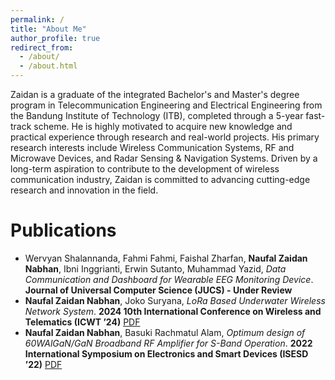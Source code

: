 ```yaml
---
permalink: /
title: "About Me"
author_profile: true
redirect_from: 
  - /about/
  - /about.html
---
```


Zaidan is a graduate of the integrated Bachelor's and Master's degree program in Telecommunication Engineering and Electrical Engineering from the Bandung Institute of Technology (ITB), completed through a 5-year fast-track scheme. He is highly motivated to acquire new knowledge and practical experience through research and real-world projects. His primary research interests include Wireless Communication Systems, RF and Microwave Devices, and Radar Sensing & Navigation Systems. Driven by a long-term aspiration to contribute to the development of wireless communication industry, Zaidan is committed to advancing cutting-edge research and innovation in the field.


# Publications
- Wervyan Shalannanda, Fahmi Fahmi, Faishal Zharfan, **Naufal Zaidan Nabhan**, Ibni Inggrianti, Erwin Sutanto, Muhammad Yazid, _Data Communication and Dashboard for Wearable EEG Monitoring Device_. **Journal of Universal Computer Science (JUCS) - Under Review** 
- **Naufal Zaidan Nabhan**, Joko Suryana, _LoRa Based Underwater Wireless Network System_. **2024 10th International Conference on Wireless and Telematics (ICWT ’24)** [PDF](https://naufalzn.github.io/files/23223018_Naufal%20Zaidan%20Nabhan_Paper.pdf)
- **Naufal Zaidan Nabhan**, Basuki Rachmatul Alam, _Optimum design of 60WAlGaN/GaN Broadband RF Amplifier for S-Band Operation_. **2022 International Symposium on Electronics and Smart Devices (ISESD ’22)** [PDF](https://naufalzn.github.io/files/Design_broadband_60W_S_band_GaN_HEMT.pdf)
